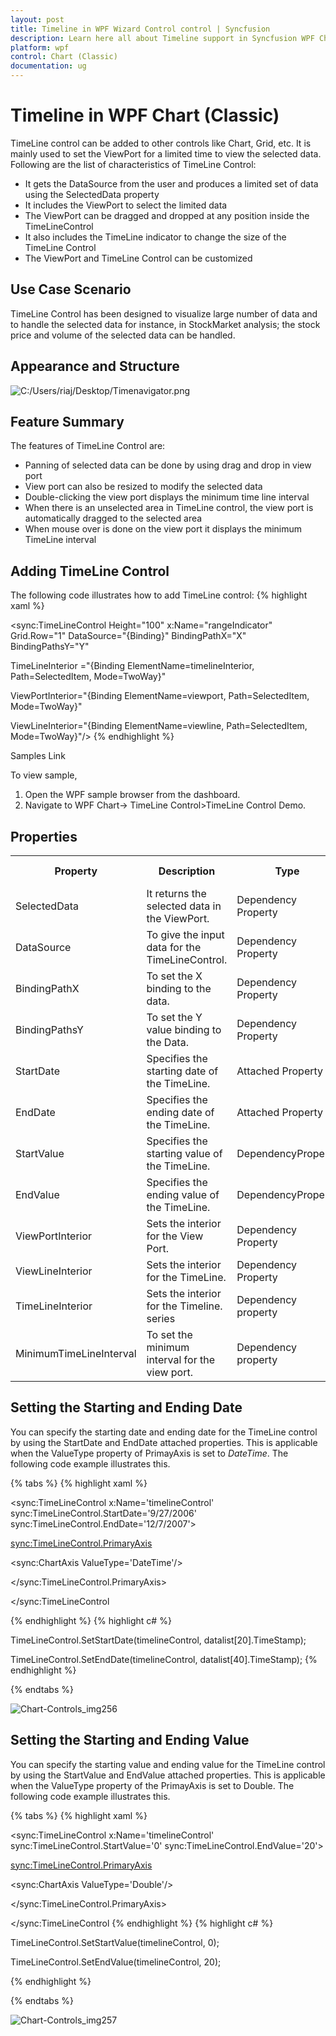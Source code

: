 ```yaml
---
layout: post
title: Timeline in WPF Wizard Control control | Syncfusion
description: Learn here all about Timeline support in Syncfusion WPF Chart (Classic) control and more.
platform: wpf
control: Chart (Classic)
documentation: ug
---
```

# Timeline in WPF Chart (Classic)


TimeLine control can be added to other controls like Chart, Grid, etc. It is mainly used to set the ViewPort for a limited time to view the selected data. Following are the list of characteristics of TimeLine Control:

* It gets the DataSource from the user and produces a limited set of data using the SelectedData property
* It includes the ViewPort to select the limited data
* The ViewPort can be dragged and dropped at any position inside the TimeLineControl
* It also includes the TimeLine indicator to change the size of the TimeLine Control
* The ViewPort and TimeLine Control can be customized



## Use Case Scenario

TimeLine Control has been designed to visualize large number of data and to handle the selected data for instance, in StockMarket analysis; the stock price and volume of the selected data can be handled.

## Appearance and Structure

![C:/Users/riaj/Desktop/Timenavigator.png](Chart-Controls_images/Chart-Controls_img255.png)



## Feature Summary

The features of TimeLine Control are:

* Panning of selected data can be done by using drag and drop in view port
* View port can also be resized to modify the selected data
* Double-clicking the view port displays the minimum time line interval
* When there is an unselected area in TimeLine control, the view port is automatically dragged to the selected area
* When mouse over is done on the view port it displays the minimum TimeLine interval



## Adding TimeLine Control

The following code illustrates how to add TimeLine control:
{% highlight xaml %}


<sync:TimeLineControl Height="100" x:Name="rangeIndicator" Grid.Row="1" DataSource="{Binding}" BindingPathX="X" BindingPathsY="Y"

TimeLineInterior ="{Binding ElementName=timelineInterior, Path=SelectedItem, Mode=TwoWay}"

ViewPortInterior="{Binding ElementName=viewport, Path=SelectedItem, Mode=TwoWay}"

ViewLineInterior="{Binding ElementName=viewline, Path=SelectedItem, Mode=TwoWay}"/>
{% endhighlight  %}

Samples Link

To view sample,

1. Open the WPF sample browser from the dashboard. 
2. Navigate to WPF Chart-> TimeLine Control>TimeLine Control Demo.


## Properties


<table>
<tr>
<th>
Property </th><th>
Description </th><th>
Type </th><th>
Data Type </th><th>
Reference links </th></tr>
<tr>
<td>
SelectedData</td><td>
It returns the selected data in the ViewPort.</td><td>
Dependency Property</td><td>
Object</td><td>
NA</td></tr>
<tr>
<td>
DataSource</td><td>
To give the input data for the TimeLineControl.</td><td>
Dependency Property</td><td>
IEnumerable</td><td>
NA</td></tr>
<tr>
<td>
BindingPathX</td><td>
To set the X binding to the data. </td><td>
Dependency Property</td><td>
String</td><td>
NA</td></tr>
<tr>
<td>
BindingPathsY</td><td>
To set the Y value binding to the Data.</td><td>
Dependency Property</td><td>
IEnumerable&lt;string&gt;</td><td>
NA</td></tr>
<tr>
<td>
StartDate</td><td>
Specifies the starting date of the TimeLine.</td><td>
Attached Property</td><td>
Double</td><td>
NA</td></tr>
<tr>
<td>
EndDate</td><td>
Specifies the ending date of the TimeLine.</td><td>
Attached Property</td><td>
Double</td><td>
NA</td></tr>
<tr>
<td>
StartValue</td><td>
Specifies the starting value of the TimeLine.</td><td>
DependencyProperty</td><td>
Double</td><td>
NA</td></tr>
<tr>
<td>
EndValue</td><td>
Specifies the ending value of the TimeLine.</td><td>
DependencyProperty</td><td>
Double</td><td>
NA</td></tr>
<tr>
<td>
ViewPortInterior</td><td>
Sets the interior for the View Port.</td><td>
Dependency Property</td><td>
Brush</td><td>
NA</td></tr>
<tr>
<td>
ViewLineInterior</td><td>
Sets the interior for the TimeLine.</td><td>
Dependency Property</td><td>
Brush</td><td>
NA</td></tr>
<tr>
<td>
TimeLineInterior</td><td>
Sets the interior for the Timeline. series</td><td>
Dependency property</td><td>
Brush</td><td>
NA</td></tr>
<tr>
<td>
MinimumTimeLineInterval</td><td>
To set the minimum interval for the view port.</td><td>
Dependency property</td><td>
Double </td><td>
NA</td></tr>
</table>

## Setting the Starting and Ending Date

You can specify the starting date and ending date for the TimeLine control by using the StartDate and EndDate attached properties. This is applicable when the ValueType property of PrimayAxis is set to _DateTime_. The following code example illustrates this.

{% tabs %}
{% highlight xaml %}


<sync:TimeLineControl x:Name='timelineControl' sync:TimeLineControl.StartDate='9/27/2006' sync:TimeLineControl.EndDate='12/7/2007'>

<sync:TimeLineControl.PrimaryAxis>

<sync:ChartAxis ValueType='DateTime'/>

</sync:TimeLineControl.PrimaryAxis>

</sync:TimeLineControl

{% endhighlight  %}
{% highlight c# %}


TimeLineControl.SetStartDate(timelineControl, datalist[20].TimeStamp);

TimeLineControl.SetEndDate(timelineControl, datalist[40].TimeStamp);
{% endhighlight %}

{% endtabs %}

![Chart-Controls_img256](Chart-Controls_images/Chart-Controls_img256.png)



## Setting the Starting and Ending Value

You can specify the starting value and ending value for the TimeLine control by using the StartValue and EndValue attached properties. This is applicable when the ValueType property of the PrimayAxis is set to Double. The following code example illustrates this.

{% tabs %}
{% highlight xaml %}

<sync:TimeLineControl x:Name='timelineControl' sync:TimeLineControl.StartValue='0' sync:TimeLineControl.EndValue='20'>

<sync:TimeLineControl.PrimaryAxis>

<sync:ChartAxis ValueType='Double'/>

</sync:TimeLineControl.PrimaryAxis>

</sync:TimeLineControl
{% endhighlight  %}
{% highlight c# %}

TimeLineControl.SetStartValue(timelineControl, 0);

TimeLineControl.SetEndValue(timelineControl, 20);

{% endhighlight  %}

{% endtabs %}

![Chart-Controls_img257](Chart-Controls_images/Chart-Controls_img257.png)
